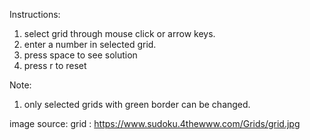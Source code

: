 
Instructions:
1. select grid through mouse click or arrow keys.
2. enter a number in selected grid.
3. press space to see solution
4. press r to reset

Note:
1. only selected grids with green border can be changed.


image source:
grid : https://www.sudoku.4thewww.com/Grids/grid.jpg
